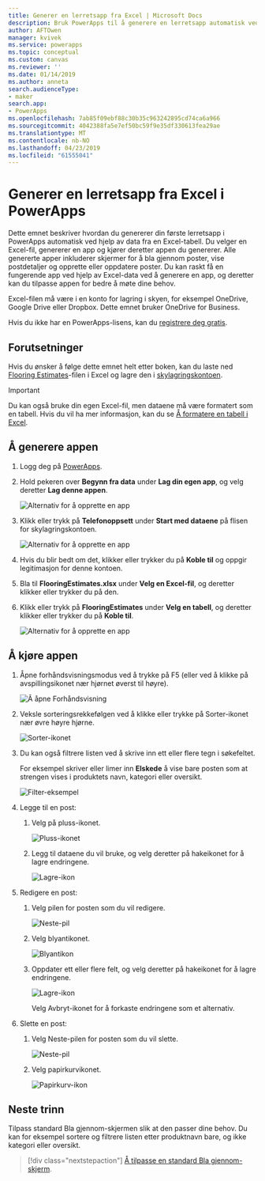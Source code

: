 ```yaml
---
title: Generer en lerretsapp fra Excel | Microsoft Docs
description: Bruk PowerApps til å generere en lerretsapp automatisk ved hjelp av en Excel-fil som er lagret på en skylagringskonto.
author: AFTOwen
manager: kvivek
ms.service: powerapps
ms.topic: conceptual
ms.custom: canvas
ms.reviewer: ''
ms.date: 01/14/2019
ms.author: anneta
search.audienceType:
- maker
search.app:
- PowerApps
ms.openlocfilehash: 7ab85f09ebf88c30b35c963242895cd74ca6a966
ms.sourcegitcommit: 4042388fa5e7ef50bc59f9e35df330613fea29ae
ms.translationtype: MT
ms.contentlocale: nb-NO
ms.lasthandoff: 04/23/2019
ms.locfileid: "61555041"
---
```

# <a name="generate-a-canvas-app-from-excel-in-powerapps"></a>Generer en lerretsapp fra Excel i PowerApps

Dette emnet beskriver hvordan du genererer din første lerretsapp i PowerApps automatisk ved hjelp av data fra en Excel-tabell. Du velger en Excel-fil, genererer en app og kjører deretter appen du genererer. Alle genererte apper inkluderer skjermer for å bla gjennom poster, vise postdetaljer og opprette eller oppdatere poster. Du kan raskt få en fungerende app ved hjelp av Excel-data ved å generere en app, og deretter kan du tilpasse appen for bedre å møte dine behov. 

Excel-filen må være i en konto for lagring i skyen, for eksempel OneDrive, Google Drive eller Dropbox. Dette emnet bruker OneDrive for Business.

Hvis du ikke har en PowerApps-lisens, kan du [registrere deg gratis](../signup-for-powerapps.md).

## <a name="prerequisites"></a>Forutsetninger

Hvis du ønsker å følge dette emnet helt etter boken, kan du laste ned [Flooring Estimates](https://az787822.vo.msecnd.net/documentation/get-started-from-data/FlooringEstimates.xlsx)-filen i Excel og lagre den i [skylagringskontoen](connections/cloud-storage-blob-connections.md).

> [!IMPORTANT]
> Du kan også bruke din egen Excel-fil, men dataene må være formatert som en tabell. Hvis du vil ha mer informasjon, kan du se [Å formatere en tabell i Excel](how-to-excel-tips.md). 

## <a name="generate-the-app"></a>Å generere appen

1. Logg deg på [PowerApps](https://web.powerapps.com?utm_source=padocs&utm_medium=linkinadoc&utm_campaign=referralsfromdoc).

1. Hold pekeren over **Begynn fra data** under **Lag din egen app**, og velg deretter **Lag denne appen**.

    ![Alternativ for å opprette en app](./media/get-started-create-from-data/start-from-data.png)

1. Klikk eller trykk på **Telefonoppsett** under **Start med dataene** på flisen for skylagringskontoen.

    ![Alternativ for å opprette en app](./media/get-started-create-from-data/odfb-tile.png)

1. Hvis du blir bedt om det, klikker eller trykker du på **Koble til** og oppgir legitimasjon for denne kontoen.

1. Bla til **FlooringEstimates.xlsx** under **Velg en Excel-fil**, og deretter klikker eller trykker du på den. 

1. Klikk eller trykk på **FlooringEstimates** under **Velg en tabell**, og deretter klikker eller trykker du på **Koble til**.

    ![Alternativ for å opprette en app](./media/get-started-create-from-data/choose-table.png)

## <a name="run-the-app"></a>Å kjøre appen

1. Åpne forhåndsvisningsmodus ved å trykke på F5 (eller ved å klikke på avspillingsikonet nær hjørnet øverst til høyre).

    ![Å åpne Forhåndsvisning](./media/get-started-create-from-data/open-preview.png)

1. Veksle sorteringsrekkefølgen ved å klikke eller trykke på Sorter-ikonet nær øvre høyre hjørne.

    ![Sorter-ikonet](./media/get-started-create-from-data/sort-icon.png)

1. Du kan også filtrere listen ved å skrive inn ett eller flere tegn i søkefeltet.

    For eksempel skriver eller limer inn **Elskede** å vise bare posten som at strengen vises i produktets navn, kategori eller oversikt.

    ![Filter-eksempel](./media/get-started-create-from-data/filter-example.png)

1. Legge til en post:

    1. Velg på pluss-ikonet.

        ![Pluss-ikonet](./media/get-started-create-from-data/plus-icon.png)

    1. Legg til dataene du vil bruke, og velg deretter på hakeikonet for å lagre endringene.

        ![Lagre-ikon](./media/get-started-create-from-data/save-icon.png)

1. Redigere en post:

    1. Velg pilen for posten som du vil redigere.

        ![Neste-pil](./media/get-started-create-from-data/next-arrow.png)

    1. Velg blyantikonet.

        ![Blyantikon](./media/get-started-create-from-data/pencil-icon.png)

    1. Oppdater ett eller flere felt, og velg deretter på hakeikonet for å lagre endringene.

        ![Lagre-ikon](./media/get-started-create-from-data/save-icon.png)

        Velg Avbryt-ikonet for å forkaste endringene som et alternativ.

1. Slette en post:

    1. Velg Neste-pilen for posten som du vil slette.

        ![Neste-pil](./media/get-started-create-from-data/next-arrow.png)

    1. Velg papirkurvikonet.

        ![Papirkurv-ikon](./media/get-started-create-from-data/trash-icon.png)

## <a name="next-steps"></a>Neste trinn

Tilpass standard Bla gjennom-skjermen slik at den passer dine behov. Du kan for eksempel sortere og filtrere listen etter produktnavn bare, og ikke kategori eller oversikt.

> [!div class="nextstepaction"]
> [Å tilpasse en standard Bla gjennom-skjerm](customize-layout-sharepoint.md).
